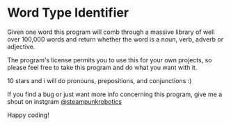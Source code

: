 # Word Type Identifier

Given one word this program will comb through a massive library of well over 100,000 words and return whether the word is a noun, verb, adverb or adjective. 

The program's license permits you to use this for your own projects, so please feel free to take this program and do what you want with it. 

10 stars and i will do pronouns, prepositions, and conjunctions :)

If you find a bug or just want more info concerning this program, give me a shout on instgram [@steampunkrobotics](https://www.instagram.com/steampunkrobotics/)

Happy coding!
